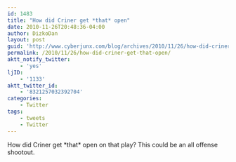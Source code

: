 ```yaml
---
id: 1483
title: "How did Criner get *that* open"
date: 2010-11-26T20:48:36-04:00
author: DizkoDan
layout: post
guid: 'http://www.cyberjunx.com/blog/archives/2010/11/26/how-did-criner-get-that-open/'
permalink: /2010/11/26/how-did-criner-get-that-open/
aktt_notify_twitter:
    - 'yes'
ljID:
    - '1133'
aktt_twitter_id:
    - '8321257032392704'
categories:
    - Twitter
tags:
    - tweets
    - Twitter
---
```


How did Criner get \*that\* open on that play? This could be an all offense shootout.